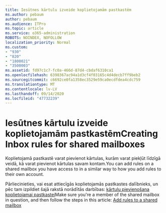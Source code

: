 ```yaml
---
title: Iesūtnes kārtulu izveide koplietojamām pastkastēm
ms.author: pebaum
author: pebaum
ms.audience: ITPro
ms.topic: article
ms.service: o365-administration
ROBOTS: NOINDEX, NOFOLLOW
localization_priority: Normal
ms.custom:
- "930"
- "820"
- "1800021"
- "3500003"
ms.assetid: fd97c1c7-fc0a-466d-87d4-cbdaf6310ca1
ms.openlocfilehash: 6398367ac94a1d3cf4f03165c4d4decb7ff9beb2
ms.sourcegitcommit: c6692ce0fa1358ec3529e59ca0ecdfdea4cdc759
ms.translationtype: MT
ms.contentlocale: lv-LV
ms.lasthandoff: 09/14/2020
ms.locfileid: "47732239"
---
```

# <a name="creating-inbox-rules-for-shared-mailboxes"></a><span data-ttu-id="733a9-102">Iesūtnes kārtulu izveide koplietojamām pastkastēm</span><span class="sxs-lookup"><span data-stu-id="733a9-102">Creating Inbox rules for shared mailboxes</span></span>

<span data-ttu-id="733a9-103">Koplietojamā pastkastē varat pievienot kārtulas, kurām varat piekļūt līdzīgā veidā, kā varat pievienot kārtulas savam kontam.</span><span class="sxs-lookup"><span data-stu-id="733a9-103">You can add rules on a shared mailbox you have access to in a similar way to how you add rules to their own account.</span></span>
  
<span data-ttu-id="733a9-104">Pārliecinieties, vai esat attiecīgās koplietojamās pastkastes dalībnieks, un pēc tam izpildiet šajā rakstā norādītās darbības: [kārtulu pievienošana koplietojamai pastkastei](https://support.office.com/article/b0963400-2a51-4c64-afc7-b816d737d164)</span><span class="sxs-lookup"><span data-stu-id="733a9-104">Make sure you're a member of the shared mailbox in question, and then follow the steps in this article: [Add rules to a shared mailbox](https://support.office.com/article/b0963400-2a51-4c64-afc7-b816d737d164)</span></span>
  
